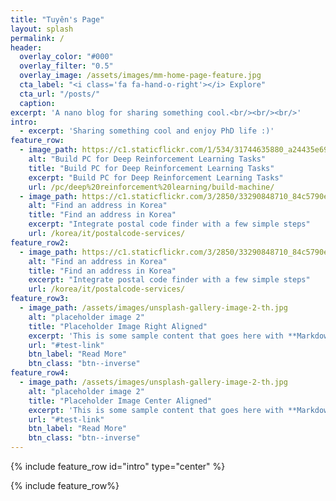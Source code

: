 ```yaml
---
title: "Tuyên's Page"
layout: splash
permalink: /
header:
  overlay_color: "#000"
  overlay_filter: "0.5"
  overlay_image: /assets/images/mm-home-page-feature.jpg
  cta_label: "<i class='fa fa-hand-o-right'></i> Explore"
  cta_url: "/posts/"
  caption:
excerpt: 'A nano blog for sharing something cool.<br/><br/><br/>'
intro: 
  - excerpt: 'Sharing something cool and enjoy PhD life :)'
feature_row:
  - image_path: https://c1.staticflickr.com/1/534/31744635880_a24435e692_h.jpg
    alt: "Build PC for Deep Reinforcement Learning Tasks"
    title: "Build PC for Deep Reinforcement Learning Tasks"
    excerpt: "Build PC for Deep Reinforcement Learning Tasks"
    url: /pc/deep%20reinforcement%20learning/build-machine/
  - image_path: https://c1.staticflickr.com/3/2850/33290848710_84c5790e11_o.png
    alt: "Find an address in Korea"
    title: "Find an address in Korea"
    excerpt: "Integrate postal code finder with a few simple steps"
    url: /korea/it/postalcode-services/
feature_row2:
  - image_path: https://c1.staticflickr.com/3/2850/33290848710_84c5790e11_o.png
    alt: "Find an address in Korea"
    title: "Find an address in Korea"
    excerpt: "Integrate postal code finder with a few simple steps"
    url: /korea/it/postalcode-services/
feature_row3:
  - image_path: /assets/images/unsplash-gallery-image-2-th.jpg
    alt: "placeholder image 2"
    title: "Placeholder Image Right Aligned"
    excerpt: 'This is some sample content that goes here with **Markdown** formatting. Right aligned with `type="right"`'
    url: "#test-link"
    btn_label: "Read More"
    btn_class: "btn--inverse"
feature_row4:
  - image_path: /assets/images/unsplash-gallery-image-2-th.jpg
    alt: "placeholder image 2"
    title: "Placeholder Image Center Aligned"
    excerpt: 'This is some sample content that goes here with **Markdown** formatting. Centered with `type="center"`'
    url: "#test-link"
    btn_label: "Read More"
    btn_class: "btn--inverse"
---
```


{% include feature_row id="intro" type="center" %}

{% include feature_row%}

<!-- {% include feature_row id="feature_row2" type="center" %} -->

<!-- {% include feature_row id="feature_row4" type="center" %} -->
